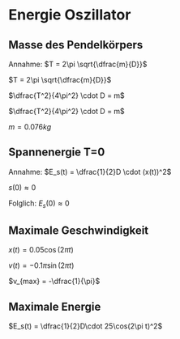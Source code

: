 # Energie Oszillator

## Masse des Pendelkörpers

Annahme: $T = 2\pi \sqrt{\dfrac{m}{D}}$

$T = 2\pi \sqrt{\dfrac{m}{D}}$

$\dfrac{T^2}{4\pi^2} \cdot D = m$

$\dfrac{T^2}{4\pi^2} \cdot D = m$

$m = 0.076kg$

## Spannenergie T=0

Annahme: $E_s(t) = \dfrac{1}{2}D \cdot (x(t))^2$

$s(0) \approx 0$

Folglich: $E_s(0) \approx 0$

## Maximale Geschwindigkeit

$x(t) = 0.05\cos(2\pi t)$

$v(t) = -0.1\pi \sin(2\pi t)$

$v_{max} = -\dfrac{1}{\pi}$

## Maximale Energie

$E_s(t) = \dfrac{1}{2}D\cdot 25\cos(2\pi t)^2$
